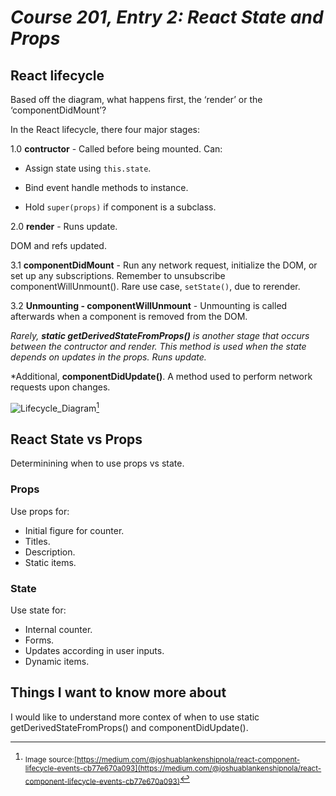 # *Course 201, Entry 2: React State and Props*

## React lifecycle

Based off the diagram, what happens first, the ‘render’ or the ‘componentDidMount’?

In the React lifecycle, there four major stages:

1.0 **contructor** - Called before being mounted. 
  Can:

- Assign state using `this.state`.

- Bind event handle methods to instance.

- Hold `super(props)` if component is a subclass.

2.0 **render** - Runs update.

DOM and refs updated.

3.1 **componentDidMount** -  Run any network request, initialize the DOM, or set up any subscriptions. Remember to unsubscribe componentWillUnmount(). Rare use case, `setState()`, due to rerender.

3.2 **Unmounting - componentWillUnmount** - Unmounting is called afterwards when a component is removed from the DOM.

*Rarely, **static getDerivedStateFromProps()** is another stage that occurs between the contructor and render. This method is used when the state depends on updates in the props. Runs update.*

*Additional, **componentDidUpdate()**. A method used to perform network requests upon changes.

![Lifecycle_Diagram](https://github.com/Bradley-Hower/301-reading-notes/assets/139923955/9cc763c7-dee1-470f-810b-998e8216709c)[^1]

[^1]: <sub>Image source:[https://medium.com/@joshuablankenshipnola/react-component-lifecycle-events-cb77e670a093](https://medium.com/@joshuablankenshipnola/react-component-lifecycle-events-cb77e670a093)</sub> 

## React State vs Props

Determinining when to use props vs state.

### Props

Use props for:

- Initial figure for counter.
- Titles.
- Description.
- Static items.

### State

Use state for:

- Internal counter.
- Forms.
- Updates according in user inputs.
- Dynamic items.

## Things I want to know more about

I would like to understand more contex of when to use static getDerivedStateFromProps() and componentDidUpdate().
